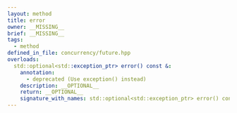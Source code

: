 ```yaml
---
layout: method
title: error
owner: __MISSING__
brief: __MISSING__
tags:
  - method
defined_in_file: concurrency/future.hpp
overloads:
  std::optional<std::exception_ptr> error() const &:
    annotation:
      - deprecated (Use exception() instead)
    description: __OPTIONAL__
    return: __OPTIONAL__
    signature_with_names: std::optional<std::exception_ptr> error() const &
---
```


